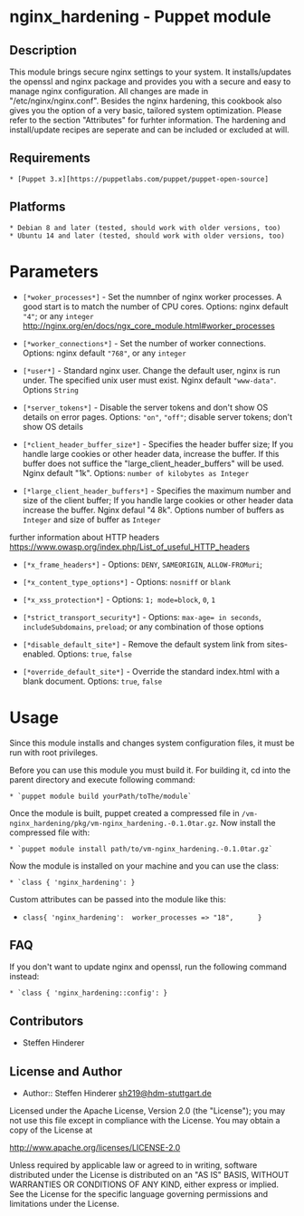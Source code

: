 # nginx_hardening - Puppet module

## Description
This module brings secure nginx settings to your system. It installs/updates the openssl and nginx package and provides you with a secure and easy to manage nginx configuration. 
All changes are made in "/etc/nginx/nginx.conf". Besides the nginx hardening, this cookbook also gives you the option of a very basic, tailored system optimization. 
Please refer to the section "Attributes" for furhter information. The hardening and install/update recipes are seperate and can be included or excluded at will.

## Requirements
    * [Puppet 3.x][https://puppetlabs.com/puppet/puppet-open-source]

## Platforms
    * Debian 8 and later (tested, should work with older versions, too)
    * Ubuntu 14 and later (tested, should work with older versions, too)
    
# Parameters
* `[*woker_processes*]` - Set the numnber of nginx worker processes. A good start is to match the number of CPU cores. Options: nginx default `"4"`;  or any `integer` http://nginx.org/en/docs/ngx_core_module.html#worker_processes

* `[*worker_connections*]` - Set the number of worker connections. Options: nginx default `"768"`, or any `integer`

* `[*user*]` - Standard nginx user. Change the default user, nginx is run under. The specified unix user must exist. Nginx default `"www-data"`. Options `String`

* `[*server_tokens*]` - Disable the server tokens and don't show OS details on error pages. Options: `"on"`, `"off"`; disable server tokens; don't show OS details

* `[*client_header_buffer_size*]` - Specifies the header buffer size; If you handle large cookies or other header data, increase the buffer. If this buffer does not suffice the "large_client_header_buffers" will be used. Nginx default "1k". Options: `number of kilobytes as Integer`

* `[*large_client_header_buffers*]` - Specifies the maximum number and size of the client buffer; If you handle large cookies or other header data increase the buffer. Nginx defaul "4 8k". Options number of buffers as `Integer` and size of buffer as `Integer`


further information about HTTP headers https://www.owasp.org/index.php/List_of_useful_HTTP_headers

* `[*x_frame_headers*]` - Options: `DENY`, `SAMEORIGIN`, `ALLOW-FROMuri`; 

* `[*x_content_type_options*]` - Options: `nosniff` or  `blank`

* `[*x_xss_protection*]` - Options: `1; mode=block`, `0`, `1`

* `[*strict_transport_security*]` - Options: `max-age= in seconds`, `includeSubdomains`, `preload`; or any combination of those options

* `[*disable_default_site*]` - Remove the default system link from sites-enabled. Options: `true`, `false`  

* `[*override_default_site*]` - Override the standard index.html with a blank document. Options: `true`, `false`

# Usage 
Since this module installs and changes system configuration files, it must be run with root privileges.

Before you can use this module you must build it. For building it, cd into the parent directory and execute following command:

    * `puppet module build yourPath/toThe/module`
    
Once the module is built, puppet created a compressed file in `/vm-nginx_hardening/pkg/vm-nginx_hardening.-0.1.0tar.gz`. 
Now install the compressed file with:

    * `puppet module install path/to/vm-nginx_hardening.-0.1.0tar.gz`

Ńow the module is installed on your machine and you can use the class:

    * `class { 'nginx_hardening': }
    
Custom attributes can be passed into the module like this:
    
  * `class{ 'nginx_hardening': 
                worker_processes => "18",     
        }`
        
## FAQ
If you don't want to update nginx and openssl, run the following command instead:

    * `class { 'nginx_hardening::config': }

## Contributors
* Steffen Hinderer


## License and Author
 * Author:: Steffen Hinderer sh219@hdm-stuttgart.de
 
Licensed under the Apache License, Version 2.0 (the "License"); you may not use this file except in compliance with the License. You may obtain a copy of the License at

http://www.apache.org/licenses/LICENSE-2.0

Unless required by applicable law or agreed to in writing, software distributed under the License is distributed on an "AS IS" BASIS, WITHOUT WARRANTIES OR CONDITIONS OF ANY KIND, either express or implied. See the License for the specific language governing permissions and limitations under the License.
